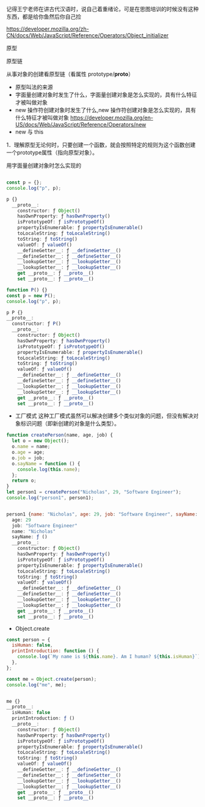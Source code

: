 记得王宁老师在讲古代汉语时，说自己着重绪论，可是在思图培训的时候没有这种东西，都是给你鱼然后你自己捡


https://developer.mozilla.org/zh-CN/docs/Web/JavaScript/Reference/Operators/Object_initializer




原型

原型链

从事对象的创建看原型链（看属性 prototype/**proto**）
- 原型叫法的来源
- 字面量创建对象时发生了什么，字面量创建对象是怎么实现的，具有什么特征才被叫做对象
- new 操作符创建对象时发生了什么,new 操作符创建对象是怎么实现的，具有什么特征才被叫做对象
https://developer.mozilla.org/en-US/docs/Web/JavaScript/Reference/Operators/new
- new 与 this

1．理解原型无论何时，只要创建一个函数，就会按照特定的规则为这个函数创建一个prototype属性（指向原型对象）。


用字面量创建对象时怎么实现的

```js

const p = {};
console.log("p", p);

p {}
  __proto__:
    constructor: ƒ Object()
    hasOwnProperty: ƒ hasOwnProperty()
    isPrototypeOf: ƒ isPrototypeOf()
    propertyIsEnumerable: ƒ propertyIsEnumerable()
    toLocaleString: ƒ toLocaleString()
    toString: ƒ toString()
    valueOf: ƒ valueOf()
    __defineGetter__: ƒ __defineGetter__()
    __defineSetter__: ƒ __defineSetter__()
    __lookupGetter__: ƒ __lookupGetter__()
    __lookupSetter__: ƒ __lookupSetter__()
    get __proto__: ƒ __proto__()
    set __proto__: ƒ __proto__()
```

```js
function P() {}
const p = new P();
console.log("p", p);

p P {}
__proto__:
  constructor: ƒ P()
  __proto__:
    constructor: ƒ Object()
    hasOwnProperty: ƒ hasOwnProperty()
    isPrototypeOf: ƒ isPrototypeOf()
    propertyIsEnumerable: ƒ propertyIsEnumerable()
    toLocaleString: ƒ toLocaleString()
    toString: ƒ toString()
    valueOf: ƒ valueOf()
    __defineGetter__: ƒ __defineGetter__()
    __defineSetter__: ƒ __defineSetter__()
    __lookupGetter__: ƒ __lookupGetter__()
    __lookupSetter__: ƒ __lookupSetter__()
    get __proto__: ƒ __proto__()
    set __proto__: ƒ __proto__()

```

- 工厂模式
  这种工厂模式虽然可以解决创建多个类似对象的问题，但没有解决对象标识问题（即新创建的对象是什么类型）。

```js
function createPerson(name, age, job) {
  let o = new Object();
  o.name = name;
  o.age = age;
  o.job = job;
  o.sayName = function () {
    console.log(this.name);
  };
  return o;
}
let person1 = createPerson("Nicholas", 29, "Software Engineer");
console.log("person1", person1);


person1 {name: "Nicholas", age: 29, job: "Software Engineer", sayName: ƒ}
  age: 29
  job: "Software Engineer"
  name: "Nicholas"
  sayName: ƒ ()
  __proto__:
    constructor: ƒ Object()
    hasOwnProperty: ƒ hasOwnProperty()
    isPrototypeOf: ƒ isPrototypeOf()
    propertyIsEnumerable: ƒ propertyIsEnumerable()
    toLocaleString: ƒ toLocaleString()
    toString: ƒ toString()
    valueOf: ƒ valueOf()
    __defineGetter__: ƒ __defineGetter__()
    __defineSetter__: ƒ __defineSetter__()
    __lookupGetter__: ƒ __lookupGetter__()
    __lookupSetter__: ƒ __lookupSetter__()
    get __proto__: ƒ __proto__()
    set __proto__: ƒ __proto__()
```


- Object.create 
```js
const person = {
  isHuman: false,
  printIntroduction: function () {
    console.log(`My name is ${this.name}. Am I human? ${this.isHuman}`);
  },
};

const me = Object.create(person);
console.log("me", me);


me {}
__proto__:
  isHuman: false
  printIntroduction: ƒ ()
  __proto__:
    constructor: ƒ Object()
    hasOwnProperty: ƒ hasOwnProperty()
    isPrototypeOf: ƒ isPrototypeOf()
    propertyIsEnumerable: ƒ propertyIsEnumerable()
    toLocaleString: ƒ toLocaleString()
    toString: ƒ toString()
    valueOf: ƒ valueOf()
    __defineGetter__: ƒ __defineGetter__()
    __defineSetter__: ƒ __defineSetter__()
    __lookupGetter__: ƒ __lookupGetter__()
    __lookupSetter__: ƒ __lookupSetter__()
    get __proto__: ƒ __proto__()
    set __proto__: ƒ __proto__()

```
